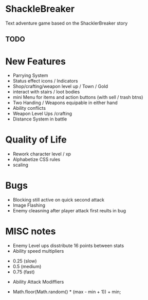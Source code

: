 # ShackleBreaker
Text adventure game based on the ShacklerBreaker story

## TODO

# New Features
* Parrying System
* Status effect icons / Indicators
* Shop/crafting/weapon level up / Town / Gold
* interact with stairs / loot bodies
* mini Menu for items and action buttons (with sell / trash btns)
* Two Handing / Weapons equipable in either hand
* Ability conflicts
* Weapon Level Ups /crafting
* Distance System in battle

# Quality of Life
* Rework character level / xp 
* Alphabetize CSS rules
* scaling

# Bugs
* Blocking still active on quick second attack
* Image Flashing
* Enemy cleasning after player attack first reults in bug


# MISC notes
* Enemy Level ups disstribute 16 points between stats
* Ability speed multipliers 
- 0.25 (slow) 
- 0.5 (medium) 
- 0.75 (fast)
* Ability Attack Modiffiers
- Math.floor(Math.random() * (max - min + 1)) + min;